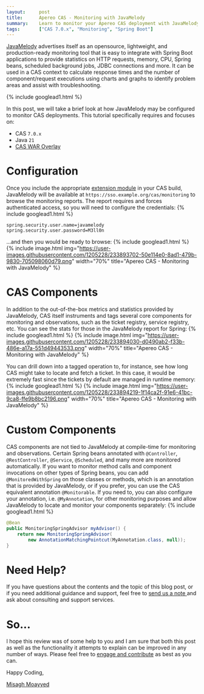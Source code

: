```yaml
---
layout:     post
title:      Apereo CAS - Monitoring with JavaMelody
summary:    Learn to monitor your Apereo CAS deployment with JavaMelody to diagnose issues and identify hotspots, long-running requests, and more.
tags:       ["CAS 7.0.x", "Monitoring", "Spring Boot"]
---
```


[JavaMelody](https://github.com/javamelody/javamelody) advertises itself as an opensource, lightweight, and production-ready monitoring tool that is easy to integrate with Spring Boot applications to provide statistics on HTTP requests, memory, CPU, Spring beans, scheduled background jobs, JDBC connections and more. It can be used in a CAS context to calculate response times and the number of component/request executions using charts and graphs to identify problem areas and assist with troubleshooting.

{% include googlead1.html %}

In this post, we will take a brief look at how JavaMelody may be configured to monitor CAS deployments. This tutorial specifically requires and focuses on:

- CAS `7.0.x`
- Java `21`
- [CAS WAR Overlay](https://github.com/apereo/cas-overlay-template)

# Configuration

Once you include the appropriate [extension module](https://apereo.github.io/cas/7.0.x/monitoring/Configuring-Monitoring-JavaMelody.html) in your CAS build, JavaMelody will be available at `https://sso.example.org/cas/monitoring` to browse the monitoring reports. The report requires and forces authenticated access, so you will need to configure the credentials:
{% include googlead1.html %}
```properties
spring.security.user.name=javamelody
spring.security.user.password=M3ll0n
```

...and then you would be ready to browse:
{% include googlead1.html %}
{% include image.html img="https://user-images.githubusercontent.com/1205228/233893702-50e114e0-8ad1-479b-9830-705098060d79.png"
width="70%" title="Apereo CAS - Monitoring with JavaMelody" %}

# CAS Components

In addition to the out-of-the-box metrics and statistics provided by JavaMelody, CAS itself instruments and tags several core components for monitoring and observations, such as the ticket registry, service registry, etc. You can see the stats for those in the JavaMelody report for Spring:
{% include googlead1.html %}
{% include image.html img="https://user-images.githubusercontent.com/1205228/233894030-d0490ab2-f33b-486e-a17a-551d49443533.png"
width="70%" title="Apereo CAS - Monitoring with JavaMelody" %}

You can drill down into a tagged operation to, for instance, see how long CAS might take to locate and fetch a ticket. In this case, it would be extremely fast since the tickets by default are managed in runtime memory:
{% include googlead1.html %}
{% include image.html img="https://user-images.githubusercontent.com/1205228/233894219-1f14ca2f-91e6-41bc-9ca8-ffe9b8bc2196.png"
width="70%" title="Apereo CAS - Monitoring with JavaMelody" %}

# Custom Components

CAS components are not tied to JavaMelody at compile-time for monitoring and observations. Certain Spring beans annotated with `@Controller`, `@RestController`, `@Service`, `@Scheduled`, and many more are monitored automatically. If you want to monitor method calls and component invocations on other types of Spring beans, you can add `@MonitoredWithSpring` on those classes or methods, which is an annotation that is provided by JavaMelody, or if you prefer, you can use the CAS equivalent annotation `@Monitorable`. If you need to, you can also configure your annotation, i.e. `@MyAnnotation`, for other monitoring purposes and allow JavaMelody to locate and monitor your components separately:
{% include googlead1.html %}
```java
@Bean
public MonitoringSpringAdvisor myAdvisor() {
    return new MonitoringSpringAdvisor(
        new AnnotationMatchingPointcut(MyAnnotation.class, null));
}
```

# Need Help?

If you have questions about the contents and the topic of this blog post, or if you need additional guidance and support, feel free to [send us a note ](/#contact-section-header) and ask about consulting and support services.

# So...

I hope this review was of some help to you and I am sure that both this post as well as the functionality it attempts to explain can be improved in any number of ways. Please feel free to [engage and contribute][contribguide] as best as you can.

Happy Coding,

[Misagh Moayyed](https://fawnoos.com)

[contribguide]: https://apereo.github.io/cas/developer/Contributor-Guidelines.html